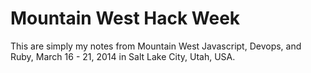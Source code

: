 # Mountain West Hack Week

This are simply my notes from Mountain West Javascript, Devops, and Ruby, March 16 - 21, 2014 in Salt Lake City, Utah, USA.
